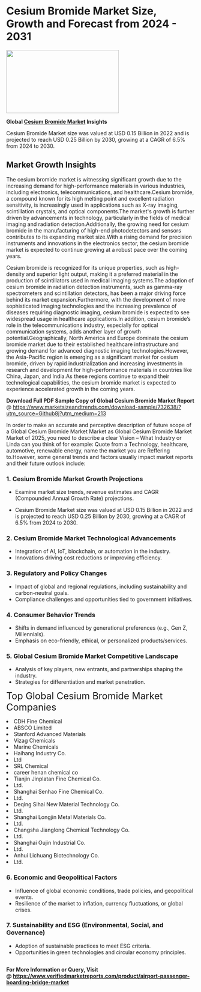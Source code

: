 <H1>Cesium Bromide Market Size, Growth and Forecast from 2024 - 2031</H1><img class="aligncenter size-medium wp-image-584254" src="https://thirdeyenews.in/wp-content/uploads/2024/09/Global-Market-Research-300x168.jpeg" alt="" width="300" height="168" /><p><strong>Global&nbsp;<a href="https://www.marketsizeandtrends.com/download-sample/732638/?utm_source=Github8j?utm_medium=213">Cesium Bromide Market</a> Insights</strong></p><p>Cesium Bromide Market size was valued at USD 0.15 Billion in 2022 and is projected to reach USD 0.25 Billion by 2030, growing at a CAGR of 6.5% from 2024 to 2030.</p><p><h2>Market Growth Insights</h2> <p>The cesium bromide market is witnessing significant growth due to the increasing demand for high-performance materials in various industries, including electronics, telecommunications, and healthcare.Cesium bromide, a compound known for its high melting point and excellent radiation sensitivity, is increasingly used in applications such as X-ray imaging, scintillation crystals, and optical components.The market's growth is further driven by advancements in technology, particularly in the fields of medical imaging and radiation detection.Additionally, the growing need for cesium bromide in the manufacturing of high-end photodetectors and sensors contributes to its expanding market size.With a rising demand for precision instruments and innovations in the electronics sector, the cesium bromide market is expected to continue growing at a robust pace over the coming years.</p> <p>Cesium bromide is recognized for its unique properties, such as high-density and superior light output, making it a preferred material in the production of scintillators used in medical imaging systems.The adoption of cesium bromide in radiation detection instruments, such as gamma-ray spectrometers and scintillation detectors, has been a major driving force behind its market expansion.Furthermore, with the development of more sophisticated imaging technologies and the increasing prevalence of diseases requiring diagnostic imaging, cesium bromide is expected to see widespread usage in healthcare applications.In addition, cesium bromide’s role in the telecommunications industry, especially for optical communication systems, adds another layer of growth potential.Geographically, North America and Europe dominate the cesium bromide market due to their established healthcare infrastructure and growing demand for advanced diagnostic imaging technologies.However, the Asia-Pacific region is emerging as a significant market for cesium bromide, driven by rapid industrialization and increasing investments in research and development for high-performance materials in countries like China, Japan, and India.As these regions continue to expand their technological capabilities, the cesium bromide market is expected to experience accelerated growth in the coming years.</p> <p><span class=""><strong>Download Full PDF Sample Copy of Global Cesium Bromide Market Report</strong> @ <a href="https://www.marketsizeandtrends.com/download-sample/732638/?utm_source=Github8j?utm_medium=213" target="_blank">https://www.marketsizeandtrends.com/download-sample/732638/?utm_source=Github8j?utm_medium=213</a></span></p><p>In order to make an accurate and perceptive description of future scope of a Global&nbsp;Cesium Bromide Market Market as Global&nbsp;Cesium Bromide Market Market of 2025, you need to describe a clear Vision &ndash; What Industry or Linda can you think of for example: Quote from a Technology, healthcare, automotive, renewable energy, name the market you are Reffering to.However, some general trends and factors usually impact market reports and their future outlook include:</p><h3>1.&nbsp;<strong>Cesium Bromide Market Growth Projections</strong></h3><ul><li>Examine market size trends, revenue estimates and CAGR (Compounded Annual Growth Rate) projections.</li><li><p>Cesium Bromide Market size was valued at USD 0.15 Billion in 2022 and is projected to reach USD 0.25 Billion by 2030, growing at a CAGR of 6.5% from 2024 to 2030.</p></li></ul><h3>2.&nbsp;<strong>Cesium Bromide Market Technological Advancements</strong></h3><ul><li>Integration of AI, IoT, blockchain, or automation in the industry.</li><li>Innovations driving cost reductions or improving efficiency.</li></ul><h3>3.&nbsp;<strong>Regulatory and Policy Changes</strong></h3><ul><li>Impact of global and regional regulations, including sustainability and carbon-neutral goals.</li><li>Compliance challenges and opportunities tied to government initiatives.</li></ul><h3>4.&nbsp;<strong>Consumer Behavior Trends</strong></h3><ul><li>Shifts in demand influenced by generational preferences (e.g., Gen Z, Millennials).</li><li>Emphasis on eco-friendly, ethical, or personalized products/services.</li></ul><h3>5.&nbsp;<strong>Global Cesium Bromide Market Competitive Landscape</strong></h3><ul><li>Analysis of key players, new entrants, and partnerships shaping the industry.</li><li>Strategies for differentiation and market penetration.</li></ul><p data-pm-slice="1 1 []"><span style="color: inherit; font-family: inherit; font-size: 25px;">Top Global Cesium Bromide Market Companies</span></p><div class="" data-test-id=""><p><li>CDH Fine Chemical</li><li> ABSCO Limited</li><li> Stanford Advanced Materials</li><li> Vizag Chemicals</li><li> Marine Chemicals</li><li> Haihang Industry Co.</li><li>Ltd</li><li> SRL Chemical</li><li> career henan chemical co</li><li> Tianjin Jinplatan Fine Chemical Co.</li><li> Ltd.</li><li> Shanghai Senhao Fine Chemical Co.</li><li> Ltd.</li><li> Deqing Sihai New Material Technology Co.</li><li> Ltd.</li><li> Shanghai Longjin Metal Materials Co.</li><li> Ltd.</li><li> Changsha Jianglong Chemical Technology Co.</li><li> Ltd.</li><li> Shanghai Oujin Industrial Co.</li><li> Ltd.</li><li> Anhui Lichuang Biotechnology Co.</li><li> Ltd.</li></p></div><h3>6.&nbsp;<strong>Economic and Geopolitical Factors</strong></h3><ul><li>Influence of global economic conditions, trade policies, and geopolitical events.</li><li>Resilience of the market to inflation, currency fluctuations, or global crises.</li></ul><h3>7.&nbsp;<strong>Sustainability and ESG (Environmental, Social, and Governance)</strong></h3><ul><li>Adoption of sustainable practices to meet ESG criteria.</li><li>Opportunities in green technologies and circular economy principles.</li></ul><h2><strong style="font-size: 14px;">For More Information or Query, Visit @&nbsp;</strong><a style="background-color: #ffffff; font-size: 14px;" href="https://www.marketsizeandtrends.com/report/cesium-bromide-market/" target="_blank">https://www.verifiedmarketreports.com/product/airport-passenger-boarding-bridge-market</a></h2>